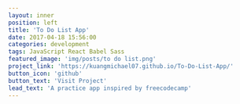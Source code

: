 ```yaml
---
layout: inner
position: left
title: 'To Do List App'
date: 2017-04-18 15:56:00
categories: development
tags: JavaScript React Babel Sass
featured_image: 'img/posts/to do list.png'
project_link: 'https://kuangmichael07.github.io/To-Do-List-App/'
button_icon: 'github'
button_text: 'Visit Project'
lead_text: 'A practice app inspired by freecodecamp'
---
```

